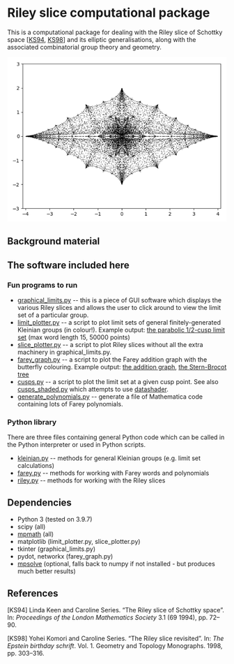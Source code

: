 # Riley slice computational package

This is a computational package for dealing with the Riley slice of Schottky space [[KS94](#KS94), [KS98](#KS98)]  and its elliptic
generalisations, along with the associated combinatorial group theory and geometry.

![The parabolic Riley slice](riley_slice.png?raw=true "The parabolic Riley slice")


## Background material

## The software included here

### Fun programs to run

 * [graphical_limits.py](graphical_limits.py) -- this is a piece of GUI software which displays the various Riley slices and allows
   the user to click around to view the limit set of a particular group.
 * [limit_plotter.py](limit_plotter.py) -- a script to plot limit sets of general finitely-generated Kleinian groups (in colour!).
    Example output: [the parabolic 1/2-cusp limit set](cusp12_3.png) (max word length 15, 50000 points)
 * [slice_plotter.py](slice_plotter.py) -- a script to plot Riley slices without all the extra machinery in graphical_limits.py.
 * [farey_graph.py](farey_graph.py) -- a script to plot the Farey addition graph with the butterfly colouring. Example
    output: [the addition graph](farey_graph_coloured.png), [the Stern-Brocot tree](farey_graph_tree.png)
 * [cusps.py](cusps.py) -- a script to plot the limit set at a given cusp point. See also [cusps_shaded.py](cusps_shaded.py) which attempts to use [datashader](https://datashader.org/).
 * [generate_polynomials.py](generate_polynomials.py) -- generate a file of Mathematica code containing lots of Farey polynomials.

### Python library
There are three files containing general Python code which can be called in the Python interpreter or used in Python scripts.

 * [kleinian.py](kleinian.py) -- methods for general Kleinian groups (e.g. limit set calculations)
 * [farey.py](farey.py) -- methods for working with Farey words and polynomials
 * [riley.py](riley.py) -- methods for working with the Riley slices


## Dependencies

 * Python 3 (tested on 3.9.7)
 * scipy (all)
 * [mpmath](https://mpmath.org/) (all)
 * matplotlib (limit_plotter.py, slice_plotter.py)
 * tkinter (graphical_limits.py)
 * pydot, networkx (farey_graph.py)
 * [mpsolve](https://numpi.dm.unipi.it/software/mpsolve) (optional, falls back to numpy if not installed - but produces much better results)

## References
<a id="KS94">[KS94]</a>
Linda Keen and Caroline Series. “The Riley slice of Schottky space”. In: *Proceedings of the London Mathematics Society* 3.1 (69 1994), pp. 72–90.

<a id="KS98">[KS98]</a>
Yohei Komori and Caroline Series. “The Riley slice revisited”. In: *The Epstein birthday schrift*. Vol. 1. Geometry and Topology Monographs. 1998, pp. 303–316.
